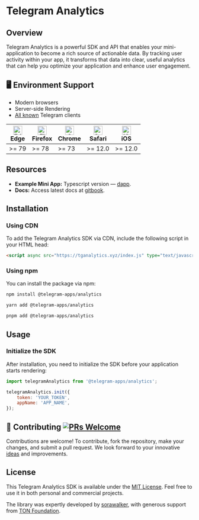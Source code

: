 # Telegram Analytics

## Overview

Telegram Analytics is a powerful SDK and API that enables your mini-application to become a rich source of actionable data. By tracking user activity within your app, it transforms that data into clear, useful analytics that can help you optimize your application and enhance user engagement.

## 🖥 Environment Support

- Modern browsers
- Server-side Rendering
- [All known](https://telegram.org/apps) Telegram clients

| [<img src="https://raw.githubusercontent.com/alrra/browser-logos/master/src/edge/edge_48x48.png" alt="Edge" width="24px" height="24px" />](http://godban.github.io/browsers-support-badges/)<br>Edge | [<img src="https://raw.githubusercontent.com/alrra/browser-logos/master/src/firefox/firefox_48x48.png" alt="Firefox" width="24px" height="24px" />](http://godban.github.io/browsers-support-badges/)<br>Firefox | [<img src="https://raw.githubusercontent.com/alrra/browser-logos/master/src/chrome/chrome_48x48.png" alt="Chrome" width="24px" height="24px" />](http://godban.github.io/browsers-support-badges/)<br>Chrome | [<img src="https://raw.githubusercontent.com/alrra/browser-logos/master/src/safari/safari_48x48.png" alt="Safari" width="24px" height="24px" />](http://godban.github.io/browsers-support-badges/)<br>Safari | [<img src="https://raw.githubusercontent.com/alrra/browser-logos/master/src/safari/safari_48x48.png" alt="iOS" width="24px" height="24px" />](http://godban.github.io/browsers-support-badges/)<br>iOS |
|------------------------------------------------------------------------------------------------------------------------------------------------------------------------------------------------------|------------------------------------------------------------------------------------------------------------------------------------------------------------------------------------------------------------------|--------------------------------------------------------------------------------------------------------------------------------------------------------------------------------------------------------------|--------------------------------------------------------------------------------------------------------------------------------------------------------------------------------------------------------------|-----------------------------------------------------------------------------------------------------------------------------------------------------------------------------------------------------------------|
| \>= 79 | \>= 78 | \>= 73 | \>= 12.0 | \>= 12.0                                                                                                                                                                                                        |

## Resources

- **Example Mini App:** Typescript version — [dapp](https://github.com/Dimitreee/demo-dapp-with-analytics).
- **Docs:** Access latest docs at [gitbook](https://docs.tganalytics.xyz/).

## Installation

### Using CDN

To add the Telegram Analytics SDK via CDN, include the following script in your HTML head:

```html
<script async src="https://tganalytics.xyz/index.js" type="text/javascript"></script>
```

### Using npm

You can install the package via npm:

```sh
npm install @telegram-apps/analytics
```

```sh
yarn add @telegram-apps/analytics
```

```sh
pnpm add @telegram-apps/analytics
```

## Usage

### Initialize the SDK

After installation, you need to initialize the SDK before your application starts rendering:

```javascript
import telegramAnalytics from '@telegram-apps/analytics';

telegramAnalytics.init({
    token: 'YOUR_TOKEN',
    appName: 'APP_NAME',
});
```

## 🤝 Contributing [![PRs Welcome](https://img.shields.io/badge/PRs-welcome-brightgreen.svg?style=flat-square)](http://makeapullrequest.com)

Contributions are welcome! To contribute, fork the repository, make your changes, and submit a pull request. We look forward to your innovative [ideas](https://github.com/Telegram-Mini-Apps/TelegramAnalytics/pulls) and improvements.

## License

This Telegram Analytics SDK is available under the [MIT License](https://opensource.org/license/mit). Feel free to use it in both personal and commercial projects.

The library was expertly developed by [sorawalker](https://github.com/sorawalker), with generous support from [TON Foundation](https://github.com/ton-society/grants-and-bounties/).
